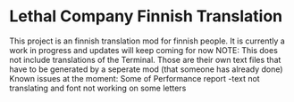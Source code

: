# Lethal Company Finnish Translation

This project is an finnish translation mod for finnish people.
It is currently a work in progress and updates will keep coming for now
NOTE: This does not include translations of the Terminal. Those are their own text files that have to be generated by a seperate mod (that someone has already done)
Known issues at the moment: Some of Performance report -text not translating and font not working on some letters
